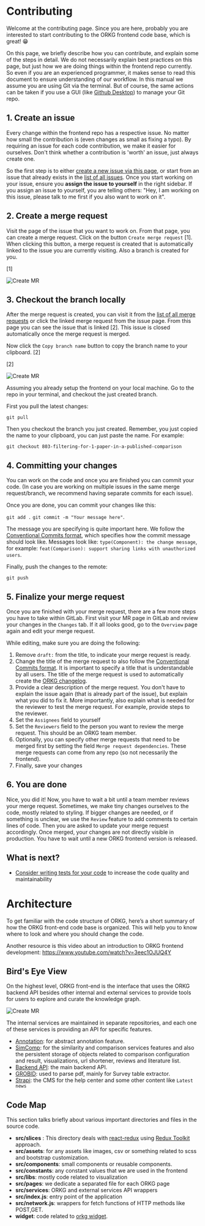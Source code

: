 # Contributing

Welcome at the contributing page. Since you are here, probably you are interested to start contributing to the ORKG frontend code base, which is great! 😁

On this page, we briefly describe how you can contribute, and explain some of the steps in detail. We do not necessarily explain best practices on this page, but just how we are doing things within the frontend repo currently. So even if you are an experienced programmer, it makes sense to read this document to ensure understanding of our workflow. In this manual we assume you are using Git via the terminal. But of course, the same actions can be taken if you use a GUI (like [Github Desktop](https://desktop.github.com/)) to manage your Git repo.

## 1. Create an issue

Every change within the frontend repo has a respective issue. No matter how small the contribution is (even changes as small as fixing a typo). By requiring an issue for each code contribution, we make it easier for ourselves. Don't think whether a contribution is 'worth' an issue, just always create one.

So the first step is to either [create a new issue via this page](https://gitlab.com/TIBHannover/orkg/orkg-frontend/-/issues/new?issue), or start from an issue that already exists in the [list of all issues](https://gitlab.com/TIBHannover/orkg/orkg-frontend/-/issues). Once you start working on your issue, ensure you **assign the issue to yourself** in the right sidebar. If you assign an issue to yourself, you are telling others: "Hey, I am working on this issue, please talk to me first if you also want to work on it".

## 2. Create a merge request

Visit the page of the issue that you want to work on. From that page, you can create a merge request. Click on the button `Create merge request` [1]. When clicking this button, a merge request is created that is automatically linked to the issue you are currently visiting. Also a branch is created for you.

[1]

![Create MR](./docs/create-mr.png)

## 3. Checkout the branch locally

After the merge request is created, you can visit it from the [list of all merge requests](https://gitlab.com/TIBHannover/orkg/orkg-frontend/-/merge_requests) or click the linked merge request from the issue page. From this page you can see the issue that is linked [2]. This issue is closed automatically once the merge request is merged.

Now click the `Copy branch name` button to copy the branch name to your clipboard. [2]

[2]

![Create MR](./docs/copy-branch.png)

Assuming you already setup the frontend on your local machine. Go to the repo in your terminal, and checkout the just created branch.

First you pull the latest changes:

`git pull`

Then you checkout the branch you just created. Remember, you just copied the name to your clipboard, you can just paste the name. For example:

`git checkout 803-filtering-for-1-paper-in-a-published-comparison`

## 4. Committing your changes

You can work on the code and once you are finished you can commit your code. (In case you are working on multiple issues in the same merge request/branch, we recommend having separate commits for each issue).

Once you are done, you can commit your changes like this:

`git add .`
`git commit -m "Your message here"`.

The message you are specifying is quite important here. We follow the [Conventional Commits format](https://www.conventionalcommits.org/en/v1.0.0/), which specifies how the commit message should look like. Messages look like: `type(Component): the change message`, for example: `feat(Comparison): support sharing links with unauthorized users`.

Finally, push the changes to the remote:

`git push`

## 5. Finalize your merge request

Once you are finished with your merge request, there are a few more steps you have to take within GitLab. First visit your MR page in GitLab and review your changes in the `Changes` tab. If it all looks good, go to the `Overview` page again and edit your merge request.

While editing, make sure you are doing the following:

1. Remove `draft:` from the title, to indicate your merge request is ready.
2. Change the title of the merge request to also follow the [Conventional Commits format](https://www.conventionalcommits.org/en/v1.0.0/). It is important to specify a title that is understandable by all users. The title of the merge request is used to automatically create the [ORKG changelog](https://www.orkg.org/changelog).
3. Provide a clear description of the merge request. You don't have to explain the issue again (that is already part of the issue), but explain what you did to fix it. More importantly, also explain what is needed for the reviewer to test the merge request. For example, provide steps to the reviewer.
4. Set the `Assignees` field to yourself
5. Set the `Reviewers` field to the person you want to review the merge request. This should be an ORKG team member.
6. Optionally, you can specify other merge requests that need to be merged first by setting the field `Merge request dependencies`. These merge requests can come from any repo (so not necessarily the frontend).
7. Finally, save your changes

## 6. You are done

Nice, you did it! Now, you have to wait a bit until a team member reviews your merge request. Sometimes, we make tiny changes ourselves to the code, mostly related to styling. If bigger changes are needed, or if something is unclear, we use the `Review` feature to add comments to certain lines of code. Then you are asked to update your merge request accordingly. Once merged, your changes are not directly visible in production. You have to wait until a new ORKG frontend version is released.

## What is next?

-   [Consider writing tests for your code](https://gitlab.com/TIBHannover/orkg/orkg-frontend/-/wikis/Contributing:-automated-testing) to increase the code quality and maintainability

# Architecture

To get familiar with the code structure of ORKG, here’s a short summary of how the ORKG front-end code base is organized. This will help you to know where to look and where you should change the code.

Another resource is this video about an introduction to ORKG frontend development: https://www.youtube.com/watch?v=3eec1OJUQ4Y

## Bird's Eye View

On the highest level, ORKG front-end is the interface that uses the ORKG backend API besides other internal and external services to provide tools for users to explore and curate the knowledge graph.

![Create MR](./docs/ORKG-services.jpg)

The internal services are maintained in separate repositories, and each one of these services is providing an API for specific features.

-   [Annotation](https://gitlab.com/TIBHannover/orkg/annotation): for abstract annotation feature.
-   [SimComp](https://gitlab.com/TIBHannover/orkg/orkg-similarity): for the similarity and comparison services features and also the persistent storage of objects related to comparison configuration and result, visualizations, url shortener, reviews and literature list.
-   [Backend API](https://gitlab.com/TIBHannover/orkg/orkg-backend): the main backend API.
-   [GROBID](https://gitlab.com/TIBHannover/orkg/annotation/-/blob/master/docker-compose.yml#L12): used to parse pdf, mainly for Survey table extractor.
-   [Strapi](https://gitlab.com/TIBHannover/orkg/strapi): the CMS for the help center and some other content like `Latest news`

## Code Map

This section talks briefly about various important directories and files in the source code.

-   **src/slices** : This directory deals with [react-redux](https://redux.js.org/) using [Redux Toolkit](https://redux-toolkit.js.org/) approach.
-   **src/assets**: for any assets like images, csv or something related to scss and bootstrap customization.
-   **src/components**: small components or reusable components.
-   **src/constants**: any constant values that we are used in the frontend
-   **src/libs**: mostly code related to visualization
-   **src/pages**: we dedicate a separated file for each ORKG page
-   **src/services**: ORKG and external services API wrappers
-   **src/index.js**: entry point of the application
-   **src/network.js**: wrappers for fetch functions of HTTP methods like POST,GET.
-   **widget**: code related to [orkg widget](https://gitlab.com/TIBHannover/orkg/orkg-frontend/-/blob/master/widget/README.md).
